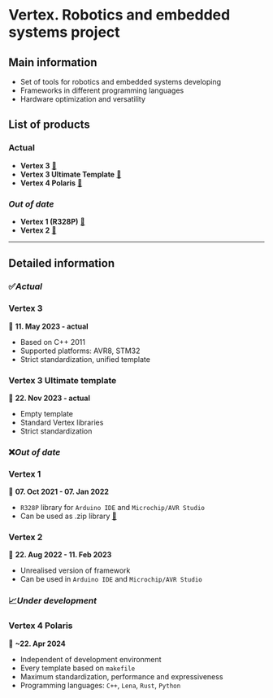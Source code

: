 # Vertex. Robotics and embedded systems project

## Main information

* Set of tools for robotics and embedded systems developing
* Frameworks in different programming languages
* Hardware optimization and versatility

## List of products

### Actual

* **Vertex 3** [🔗](https://github.com/robotsvision/vertex-3)
* **Vertex 3 Ultimate Template** [🔗](https://github.com/robotsvision/vertex-3-ut)
* **Vertex 4 Polaris** [🔗](https://github.com/robotsvision/vertex-4-polaris)

### *Out of date*

* **Vertex 1 (R328P)** [🔗](https://github.com/robotsvision/vertex-1)
* **Vertex 2** [🔗](https://github.com/robotsvision/vertex-2)

-----

## Detailed information

### ✅*Actual*

### Vertex 3

📅 **11. May 2023 - actual**

* Based on C++ 2011
* Supported platforms: AVR8, STM32
* Strict standardization, unified template

### Vertex 3 Ultimate template

📅 **22. Nov 2023 - actual**

* Empty template
* Standard Vertex libraries
* Strict standardization

### ❌*Out of date*

### Vertex 1

📅 **07. Oct 2021 - 07. Jan 2022**

* `R328P` library for `Arduino IDE` and `Microchip/AVR Studio`
* Can be used as .zip library [🔗](https://github.com/robotsvision/vertex-1/releases/tag/v0.0.1)

### Vertex 2

📅 **22. Aug 2022 - 11. Feb 2023**

* Unrealised version of framework
* Can be used in `Arduino IDE` and `Microchip/AVR Studio`

### 📈*Under development*

### Vertex 4 Polaris

📅 **~22. Apr 2024**

* Independent of development environment
* Every template based on `makefile`
* Maximum standardization, performance and expressiveness
* Programming languages: `C++`, `Lena`, `Rust`, `Python`
